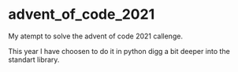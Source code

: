 # advent_of_code_2021
My atempt to solve the advent of code 2021 callenge.

This year I have choosen to do it in python digg a bit deeper into the standart library.
